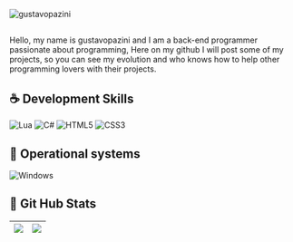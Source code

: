 <p align="left"> <img src="https://komarev.com/ghpvc/?username=gustavopazini&label=Profile%20views&color=0e75b6&style=flat" alt="gustavopazini" /> </p>

<p align="left">
 
  
## <p align="left"> 
  Hello, my name is gustavopazini and I am a back-end programmer passionate about programming,
     Here on my github I will post some of my projects, so you can see my evolution
     and who knows how to help other programming lovers with their projects.<br>
</p>

 ## ☕ Development Skills
  ![Lua](https://img.shields.io/badge/Lua-000?style=for-the-badge&logo=lua&logoColor=2CA5E0)
  ![C#](https://img.shields.io/badge/C%23-000?style=for-the-badge&logo=csharp&logoColor=2CA5E0)
  ![HTML5](https://img.shields.io/badge/HTML5-000?style=for-the-badge&logo=html5&logoColor=2CA5E0)
  ![CSS3](https://img.shields.io/badge/CSS3-000?style=for-the-badge&logo=css3&logoColor=2CA5E0)
 
  ## 💽 Operational systems
  ![Windows](https://img.shields.io/badge/Windows-000?style=for-the-badge&logo=windows&logoColor=2CA5E0)

 ## 🎯 Git Hub Stats
  | ![](http://github-profile-summary-cards.vercel.app/api/cards/profile-details?username=gustavopazini&theme=github_dark) | ![](http://github-profile-summary-cards.vercel.app/api/cards/stats?username=gustavopazini&theme=github_dark) |
| :-: | :-: |
</p>  
